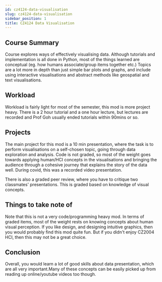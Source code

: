 ```yaml
---
id: cz4124-data-visualisation
slug: cz4124-data-visualisation
sidebar_position: 1
title: CZ4124 Data Visualisation
---
```


## Course Summary

Course explores ways of effectively visualising data. Although tutorials and implementation is all done in Python, most of the things learned are conceptual (eg. how humans associate/group items together etc.) Topics are a lot more in depth than just simple bar plots and graphs, and include using interactive visualisations and abstract methods like geospatial and text visualisations. 

## Workload

Workload is fairly light for most of the semester, this mod is more project heavy. There is a 2 hour tutorial and a one hour lecture, but lectures are recorded and Prof Goh usually ended tutorials within 90mins or so. 

## Projects

The main project for this mod is a 10 min presentation, where the task is to perform visualisations on a self-chosen topic, going through data exploration and analysis. Code is not graded, so most of the weight goes towards applying human/HCI concepts in the visualisations and bringing the audience through a cohesive journey that explains the story of the data well. During covid, this was a recorded video presentation. 

There is also a graded peer review, where you have to critique two classmates' presentations. This is graded based on knowledge of visual concepts. 

## Things to take note of

Note that this is not a very code/programming heavy mod. In terms of graded items, most of the weight rests on knowing concepts about human visual perception. If you like design, and designing intuitive graphics, then you would probably find this mod quite fun. But if you didn't enjoy CZ2004 HCI, then this may not be a great choice.  

## Conclusion

Overall, you would learn a lot of good skills about data presentation, which are all very important.Many of these concepts can be easily picked up from reading up online/youtube videos too though. 
